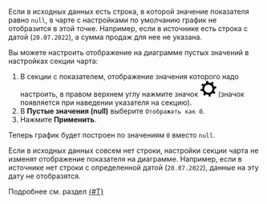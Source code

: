 Если в исходных данных есть строка, в которой значение показателя равно `null`, в чарте с настройками по умолчанию график не отобразится в этой точке. Например, если в источнике есть строка с датой (`20.07.2022`), а сумма продаж для нее не указана.

Вы можете настроить отображение на диаграмме пустых значений в настройках секции чарта:

1. В секции с показателем, отображение значения которого надо настроить, в правом верхнем углу нажмите значок ![image](../../_assets/datalens/gear.svg) (значок появляется при наведении указателя на секцию).
1. В **Пустые значения (null)** выберите `Отображать как 0`.
1. Нажмите **Применить**.

Теперь график будет построен по значениям `0` вместо `null`.

Если в исходных данных совсем нет строки, настройки секции чарта не изменят отображение показателя на диаграмме. Например, если в источнике нет строки с определенной датой (`20.07.2022`), данные на эту дату не отобразятся.

Подробнее см. раздел [{#T}](../../operations/chart/chart-null-settings.md)
